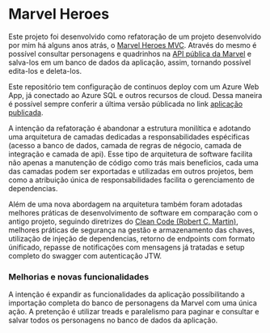 
# Marvel Heroes

Este projeto foi desenvolvido como refatoração de um projeto desenvolvido por mim há alguns anos atrás, o [Marvel Heroes MVC](https://github.com/guibilar/Marvel "Marvel Heroes MVC"). Através do mesmo é possível consultar personagens e quadrinhos na [API pública da Marvel](https://developer.marvel.com/ "API pública da Marvel") e salva-los em um banco de dados da aplicação, assim, tornando possível edita-los e deleta-los.

Este repositório tem configuração de continuos deploy com um Azure Web App, já conectado ao Azure SQL e outros recursos de cloud. Dessa maneira é possível sempre conferir a última versão públicada no link [aplicação publicada](https://marvelheroesapi20210411203526.azurewebsites.net/swagger/index.html "Marvel Heroes API").

A intenção da refatoração é abandonar a estrutura monilítica e adotando uma arquitetura de camadas dedicadas a responsabilidades espécificas (acesso a banco de dados, camada de regras de négocio, camada de integração e camada de api). Esse tipo de arquitetura de software facilita não apenas a manutenção de código como trás mais beneficios, cada uma das camadas podem ser exportadas e utilizadas em outros projetos, bem como a atribuição única de responsabilidades facilita o gerenciamento de dependencias.

Além de uma nova abordagem na arquitetura também foram adotadas melhores práticas de desenvolvimento de software em comparação com o antigo projeto, seguindo diretrizes do [Clean Code (Robert C. Martin)](https://en.wikipedia.org/wiki/Robert_C._Martin "Clean Code (Robert C. Martin)"), melhores práticas de segurança na gestão e armazenamento das chaves, utilização de injeção de dependencias, retorno de endpoints com formato únificado, repasse de notificações com mensagens já tratadas e setup completo do swagger com autenticação JTW.

### Melhorias e novas funcionalidades
A intenção é expandir as funcionalidades da aplicação possíbilitando a importação completa do banco de personagens da Marvel com uma única ação. A pretenção é utilizar treads e paralelismo para paginar e consultar e salvar todos os personagens no banco de dados da aplicação.
